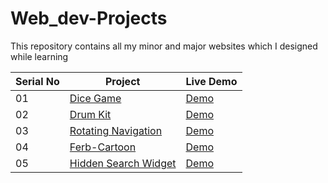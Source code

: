 # Web_dev-Projects
This repository contains all my minor and major websites which I designed while learning

| Serial No | Project | Live Demo |
| --- | --- | --- |
| 01 | [Dice Game](https://github.com/WaqarTabish2807/Web_dev-Projects/tree/main/Dice%20Game)| [Demo](https://the-dicee-gamee.netlify.app) |
| 02 | [Drum Kit](https://github.com/WaqarTabish2807/Web_dev-Projects/tree/main/Drum%20Kit) | [Demo](https://thee-drum-kit.netlify.app/) |
| 03 | [Rotating Navigation](https://github.com/WaqarTabish2807/WebD-Mini-Project/tree/main/Day03_Rotating-Navigation-Animation) | [Demo](https://day03-rotating-navigation.netlify.app/) |
| 04 | [Ferb-Cartoon](https://github.com/WaqarTabish2807/WebD-Mini-Project/tree/main/Day04_Ferb-using-css) | [Demo](https://day04-ferb-cartoon.netlify.app/) |
| 05 | [Hidden Search Widget](https://github.com/WaqarTabish2807/WebD-Mini-Project/tree/main/Day05_Hidden-search) | [Demo](https://day05-hidden-search-widget.netlify.app/) |

